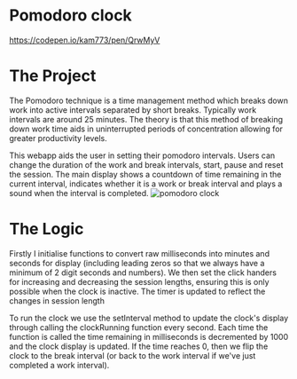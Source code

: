 # Pomodoro clock
https://codepen.io/kam773/pen/QrwMyV
# The Project
The Pomodoro technique is a time management method which breaks down work into active intervals separated by short breaks. Typically work intervals are around 25 minutes. The theory is that this method of breaking down work time aids in uninterrupted periods of concentration allowing for greater productivity levels.

This webapp aids the user in setting their pomodoro intervals. Users can change the duration of the work and break intervals, start, pause and reset the session. The main display shows a countdown of time remaining in the current interval, indicates whether it is a work or break interval and plays a sound when the interval is completed.
![pomodoro clock](https://user-images.githubusercontent.com/33424405/43584499-d0a81200-9662-11e8-9441-25c925d4fc42.png)
# The Logic
Firstly I initialise functions to convert raw milliseconds into minutes and seconds for display (including leading zeros so that we always have a minimum of 2 digit seconds and numbers). We then set the click handers for increasing and decreasing the session lengths, ensuring this is only possible when the clock is inactive. The timer is updated to reflect the changes in session length

To run the clock we use the setInterval method to update the clock's display through calling the clockRunning function every second. Each time the function is called the time remaining in milliseconds is decremented by 1000 and the clock display is updated. If the time reaches 0, then we flip the clock to the break interval (or back to the work interval if we've just completed a work interval).

